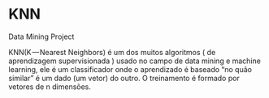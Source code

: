 # KNN
Data Mining Project

KNN(K — Nearest Neighbors) é um dos muitos algoritmos ( de aprendizagem supervisionada ) usado no campo de data mining e machine learning, 
ele é um classificador onde o aprendizado é baseado “no quão similar” é um dado (um vetor) do outro. O treinamento é formado por vetores 
de n dimensões.
